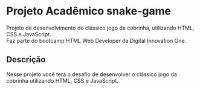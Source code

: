 # Projeto Acadêmico snake-game
Projeto de desenvolvimento do clássico jogo da cobrinha, utilizando HTML, CSS e JavaScript. <br>
Faz parte do bootcamp HTML Web Developer da Digital Innovation One. <br>

## Descrição
Nesse projeto você terá o desafio de desenvolver o clássico jogo da cobrinha utilizando HTML, CSS e JavaScript.
